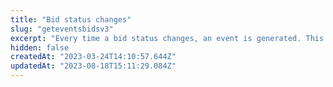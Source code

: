```yaml
---
title: "Bid status changes"
slug: "geteventsbidsv3"
excerpt: "Every time a bid status changes, an event is generated. This API is designed to be polled at high frequency, in order to keep an external system in sync with accurate prices for any token.\n\nThere are multiple event types, which describe what caused the change in price:\n\n- `new-order` > new offer at a lower price\n\n- `expiry` > the previous best offer expired\n\n- `sale` > the previous best offer was filled\n\n- `cancel` > the previous best offer was canceled\n\n- `balance-change` > the best offer was invalidated due to no longer owning the NFT\n\n- `approval-change` > the best offer was invalidated due to revoked approval\n\n- `revalidation` > manual revalidation of orders (e.g. after a bug fixed)\n\n- `reprice` > price update for dynamic orders (e.g. dutch auctions)\n\n- `bootstrap` > initial loading of data, so that all tokens have a price associated\n\nSome considerations to keep in mind\n\n- Selling a partial quantity of available 1155 tokens in a listing will generate a `sale` and will have a new quantity.\n\n- Due to the complex nature of monitoring off-chain liquidity across multiple marketplaces, including dealing with block re-orgs, events should be considered 'relative' to the perspective of the indexer, ie _when they were discovered_, rather than _when they happened_. A more deterministic historical record of price changes is in development, but in the meantime, this method is sufficent for keeping an external system in sync with the best available prices."
hidden: false
createdAt: "2023-03-24T14:10:57.644Z"
updatedAt: "2023-08-18T15:11:29.084Z"
---
```

